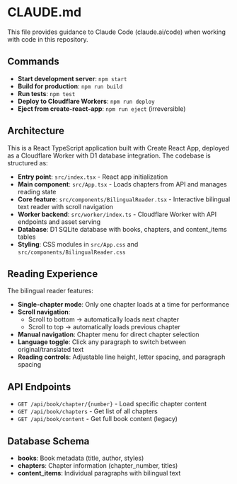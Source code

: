 # CLAUDE.md

This file provides guidance to Claude Code (claude.ai/code) when working with code in this repository.

## Commands

- **Start development server**: `npm start`
- **Build for production**: `npm run build`
- **Run tests**: `npm test`
- **Deploy to Cloudflare Workers**: `npm run deploy`
- **Eject from create-react-app**: `npm run eject` (irreversible)

## Architecture

This is a React TypeScript application built with Create React App, deployed as a Cloudflare Worker with D1 database integration. The codebase is structured as:

- **Entry point**: `src/index.tsx` - React app initialization
- **Main component**: `src/App.tsx` - Loads chapters from API and manages reading state
- **Core feature**: `src/components/BilingualReader.tsx` - Interactive bilingual text reader with scroll navigation
- **Worker backend**: `src/worker/index.ts` - Cloudflare Worker with API endpoints and asset serving
- **Database**: D1 SQLite database with books, chapters, and content_items tables
- **Styling**: CSS modules in `src/App.css` and `src/components/BilingualReader.css`

## Reading Experience

The bilingual reader features:
- **Single-chapter mode**: Only one chapter loads at a time for performance
- **Scroll navigation**: 
  - Scroll to bottom → automatically loads next chapter
  - Scroll to top → automatically loads previous chapter
- **Manual navigation**: Chapter menu for direct chapter selection
- **Language toggle**: Click any paragraph to switch between original/translated text
- **Reading controls**: Adjustable line height, letter spacing, and paragraph spacing

## API Endpoints

- `GET /api/book/chapter/{number}` - Load specific chapter content
- `GET /api/book/chapters` - Get list of all chapters
- `GET /api/book/content` - Get full book content (legacy)

## Database Schema

- **books**: Book metadata (title, author, styles)
- **chapters**: Chapter information (chapter_number, titles)
- **content_items**: Individual paragraphs with bilingual text